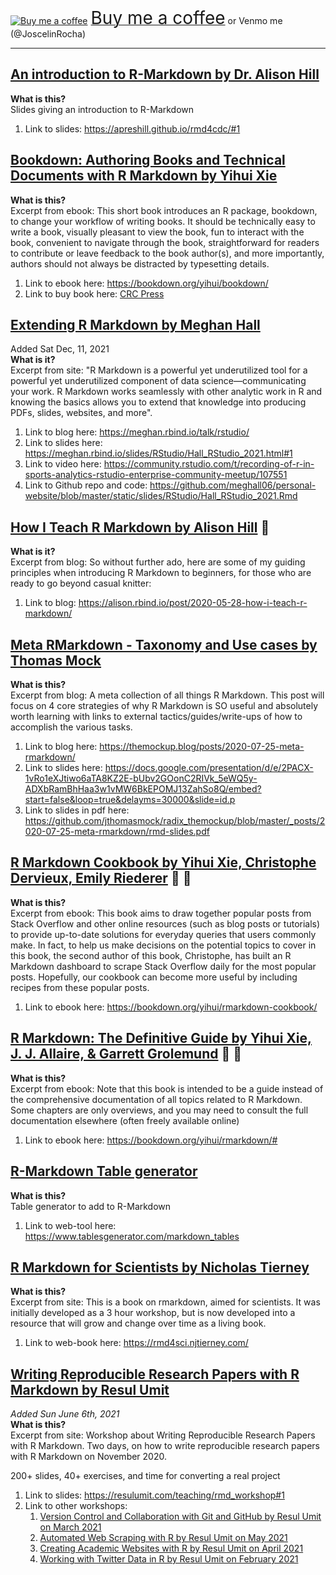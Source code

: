 <link href="https://fonts.googleapis.com/css?family=Cookie" rel="stylesheet"><a class="bmc-button" target="_blank" href="https://www.buymeacoffee.com/JoscelinRocha"><img src="https://cdn.buymeacoffee.com/buttons/bmc-new-btn-logo.svg" alt="Buy me a coffee"><span style="margin-left:5px;font-size:28px !important;">Buy me a coffee</span></a> or Venmo me (@JoscelinRocha)   ​

***
## [An introduction to R-Markdown by Dr. Alison Hill](https://apreshill.github.io/rmd4cdc/#1)
**What is this?**     
Slides giving an introduction to R-Markdown
1. Link to slides: https://apreshill.github.io/rmd4cdc/#1

## [Bookdown: Authoring Books and Technical Documents with R Markdown by Yihui Xie](https://bookdown.org/yihui/bookdown/)
**What is this?**     
Excerpt from ebook: This short book introduces an R package, bookdown, to change your workflow of writing books. It should be technically easy to write a book, visually pleasant to view the book, fun to interact with the book, convenient to navigate through the book, straightforward for readers to contribute or leave feedback to the book author(s), and more importantly, authors should not always be distracted by typesetting details.
1. Link to ebook here: https://bookdown.org/yihui/bookdown/
1. Link to buy book here: [CRC Press](https://www.routledge.com/bookdown-Authoring-Books-and-Technical-Documents-with-R-Markdown/Xie/p/book/9781138700109?utm_source=crcpress.com&utm_medium=referral)

## [Extending R Markdown by Meghan Hall](https://meghan.rbind.io/talk/rstudio/) 
Added Sat Dec, 11, 2021     
**What is it?**     
Excerpt from site: "R Markdown is a powerful yet underutilized tool for a powerful yet underutilized component of data science—communicating your work. R Markdown works seamlessly with other analytic work in R and knowing the basics allows you to extend that knowledge into producing PDFs, slides, websites, and more". 
1. Link to blog here: https://meghan.rbind.io/talk/rstudio/
1. Link to slides here: https://meghan.rbind.io/slides/RStudio/Hall_RStudio_2021.html#1
1. Link to video here: https://community.rstudio.com/t/recording-of-r-in-sports-analytics-rstudio-enterprise-community-meetup/107551
1. Link to Github repo and code: https://github.com/meghall06/personal-website/blob/master/static/slides/RStudio/Hall_RStudio_2021.Rmd

## [How I Teach R Markdown by Alison Hill](https://alison.rbind.io/post/2020-05-28-how-i-teach-r-markdown/) 💯 
**What is it?**     
Excerpt from blog: So without further ado, here are some of my guiding principles when introducing R Markdown to beginners, for those who are ready to go beyond casual knitter:
1. Link to blog: https://alison.rbind.io/post/2020-05-28-how-i-teach-r-markdown/

## [Meta RMarkdown - Taxonomy and Use cases by Thomas Mock](https://themockup.blog/posts/2020-07-25-meta-rmarkdown/)
**What is this?**      
Excerpt from blog: A meta collection of all things R Markdown. This post will focus on 4 core strategies of why R Markdown is SO useful and absolutely worth learning with links to external tactics/guides/write-ups of how to accomplish the various tasks.
1. Link to blog here: https://themockup.blog/posts/2020-07-25-meta-rmarkdown/
1. Link to slides here: https://docs.google.com/presentation/d/e/2PACX-1vRo1eXJtiwo6aTA8KZ2E-bUbv2GOonC2RIVk_5eWQ5y-ADXbRamBhHaa3w1vMW6BkEPOMJ13ZahSo8Q/embed?start=false&loop=true&delayms=30000&slide=id.p
1. Link to slides in pdf here: https://github.com/jthomasmock/radix_themockup/blob/master/_posts/2020-07-25-meta-rmarkdown/rmd-slides.pdf


## [R Markdown Cookbook by Yihui Xie, Christophe Dervieux, Emily Riederer](https://bookdown.org/yihui/rmarkdown-cookbook/) 💯 💯 
**What is this?**   
Excerpt from ebook: This book aims to draw together popular posts from Stack Overflow and other online resources (such as blog posts or tutorials) to provide up-to-date solutions for everyday queries that users commonly make. In fact, to help us make decisions on the potential topics to cover in this book, the second author of this book, Christophe, has built an R Markdown dashboard to scrape Stack Overflow daily for the most popular posts. Hopefully, our cookbook can become more useful by including recipes from these popular posts.
1. Link to ebook here: https://bookdown.org/yihui/rmarkdown-cookbook/

## [R Markdown: The Definitive Guide by Yihui Xie, J. J. Allaire, & Garrett Grolemund](https://bookdown.org/yihui/rmarkdown/#) 💯 💯 
**What is this?**  
Excerpt from ebook: Note that this book is intended to be a guide instead of the comprehensive documentation of all topics related to R Markdown. Some chapters are only overviews, and you may need to consult the full documentation elsewhere (often freely available online)
1. Link to ebook here: https://bookdown.org/yihui/rmarkdown/#

## [R-Markdown Table generator](https://www.tablesgenerator.com/markdown_tables)
**What is this?**   
Table generator to add to R-Markdown
1. Link to web-tool here: https://www.tablesgenerator.com/markdown_tables

## [R Markdown for Scientists by Nicholas Tierney](https://rmd4sci.njtierney.com/)
**What is this?**       
Excerpt from site: This is a book on rmarkdown, aimed for scientists. It was initially developed as a 3 hour workshop, but is now developed into a resource that will grow and change over time as a living book.
1. Link to web-book here: https://rmd4sci.njtierney.com/

## [Writing Reproducible Research Papers with R Markdown by Resul Umit](https://resulumit.com/teaching/rmd_workshop#1)
*Added Sun June 6th, 2021*       
**What is this?**       
Excerpt from site: Workshop about Writing Reproducible Research Papers with R Markdown. Two days, on how to write reproducible research papers with R Markdown on November 2020. 

200+ slides, 40+ exercises, and time for converting a real project
1. Link to slides: https://resulumit.com/teaching/rmd_workshop#1
1. Link to other workshops:
    1. [Version Control and Collaboration with Git and GitHub by Resul Umit on March 2021](https://resulumit.com/teaching/git_workshop.html#1)
    1. [Automated Web Scraping with R by Resul Umit on May 2021](https://resulumit.com/teaching/scrp_workshop.html#1)
    1. [Creating Academic Websites with R by Resul Umit on April 2021](https://resulumit.com/teaching/rbd_workshop.html#1)
    1. [Working with Twitter Data in R by Resul Umit on February 2021](https://resulumit.com/teaching/twtr_workshop.html#1)

